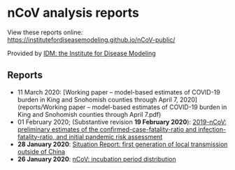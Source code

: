 # nCoV analysis reports

View these reports online: https://institutefordiseasemodeling.github.io/nCoV-public/

Provided by [IDM: the Institute for Disease Modeling](http://idmod.org/)

## Reports
- 11 March 2020: [Working paper – model-based estimates of COVID-19 burden in King and Snohomish counties through April 7, 2020](reports/Working paper – model-based estimates of COVID-19 burden in King and Snohomish counties through April 7.pdf)
- 01 February 2020; (Substantive revision **19 February 2020**): [2019-nCoV: preliminary estimates of the confirmed-case-fatality-ratio and infection-fatality-ratio, and initial pandemic risk assessment](analyses/first_adjusted_mortality_estimates_and_risk_assessment/2019-nCoV-preliminary_age_and_time_adjusted_mortality_rates_and_pandemic_risk_assessment.html)
- **28 January 2020**: [Situation Report: first generation of local transmission outside of China](analyses/sitRep_local_transmission_outside_China/sitRep_local_transmission_outside_China.html)
- **26 January 2020**: [nCoV: incubation period distribution](analyses/individual_dynamics_estimates/nCoV_incubation_period.html)


